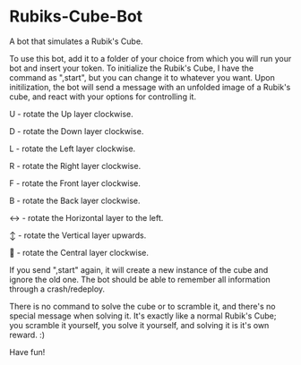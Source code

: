 # Rubiks-Cube-Bot
A bot that simulates a Rubik's Cube.

To use this bot, add it to a folder of your choice from which you will run your bot and insert your token.
To initialize the Rubik's Cube, I have the command as ",start", but you can change it to whatever you want.
Upon initilization, the bot will send a message with an unfolded image of a Rubik's cube, and react with your options for controlling it.

U - rotate the Up layer clockwise.

D - rotate the Down layer clockwise.

L - rotate the Left layer clockwise.

R - rotate the Right layer clockwise.

F - rotate the Front layer clockwise.

B - rotate the Back layer clockwise.

↔️ - rotate the Horizontal layer to the left.

↕️ - rotate the Vertical layer upwards.

🔁 - rotate the Central layer clockwise.

If you send ",start" again, it will create a new instance of the cube and ignore the old one.
The bot should be able to remember all information through a crash/redeploy.

There is no command to solve the cube or to scramble it, and there's no special message when solving it.  It's exactly like a normal Rubik's Cube; you scramble it yourself, you solve it yourself, and solving it is it's own reward. :)

Have fun!
